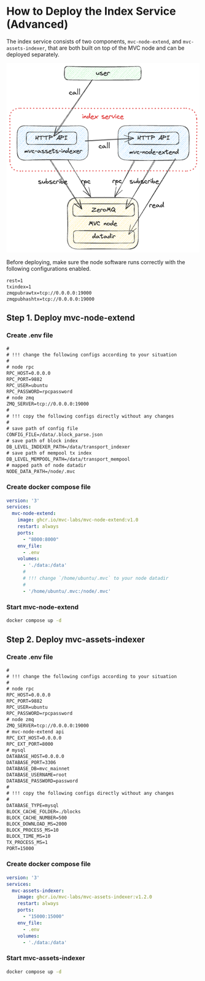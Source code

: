 # How to Deploy the Index Service (Advanced)

The index service consists of two components, `mvc-node-extend`, and `mvc-assets-indexer`, that are both built on top of the MVC node and can be deployed separately.

![](./2.png)

Before deploying, make sure the node software runs correctly with the following configurations enabled.

```dotenv
rest=1
txindex=1
zmqpubrawtx=tcp://0.0.0.0:19000
zmqpubhashtx=tcp://0.0.0.0:19000
```

## Step 1. Deploy mvc-node-extend

### Create .env file

```dotenv
#
# !!! change the following configs according to your situation
#
# node rpc
RPC_HOST=0.0.0.0
RPC_PORT=9882
RPC_USER=ubuntu
RPC_PASSWORD=rpcpassword
# node zmq
ZMQ_SERVER=tcp://0.0.0.0:19000
#
# !!! copy the following configs directly without any changes
#
# save path of config file
CONFIG_FILE=/data/.block_parse.json
# save path of block index
DB_LEVEL_INDEXER_PATH=/data/transport_indexer
# save path of mempool tx index
DB_LEVEL_MEMPOOL_PATH=/data/transport_mempool
# mapped path of node datadir
NODE_DATA_PATH=/node/.mvc
```

### Create docker compose file

```yaml
version: '3'
services:
  mvc-node-extend:
    image: ghcr.io/mvc-labs/mvc-node-extend:v1.0
    restart: always
    ports:
      - "8000:8000"
    env_file:
      - .env
    volumes:
      - './data:/data'
      #
      # !!! change `/home/ubuntu/.mvc` to your node datadir
      #
      - '/home/ubuntu/.mvc:/node/.mvc'
```

### Start mvc-node-extend

```bash
docker compose up -d
```

## Step 2. Deploy mvc-assets-indexer

### Create .env file

```dotenv
#
# !!! change the following configs according to your situation
#
# node rpc
RPC_HOST=0.0.0.0
RPC_PORT=9882
RPC_USER=ubuntu
RPC_PASSWORD=rpcpassword
# node zmq
ZMQ_SERVER=tcp://0.0.0.0:19000
# mvc-node-extend api
RPC_EXT_HOST=0.0.0.0
RPC_EXT_PORT=8000
# mysql
DATABASE_HOST=0.0.0.0
DATABASE_PORT=3306
DATABASE_DB=mvc_mainnet
DATABASE_USERNAME=root
DATABASE_PASSWORD=password
#
# !!! copy the following configs directly without any changes
#
DATABASE_TYPE=mysql
BLOCK_CACHE_FOLDER=./blocks
BLOCK_CACHE_NUMBER=500
BLOCK_DOWNLOAD_MS=2000
BLOCK_PROCESS_MS=10
BLOCK_TIME_MS=10
TX_PROCESS_MS=1
PORT=15000
```

### Create docker compose file

```yaml
version: '3'
services:
  mvc-assets-indexer:
    image: ghcr.io/mvc-labs/mvc-assets-indexer:v1.2.0
    restart: always
    ports:
      - "15000:15000"
    env_file:
      - .env
    volumes:
      - './data:/data'
```

### Start mvc-assets-indexer

```bash
docker compose up -d
```
